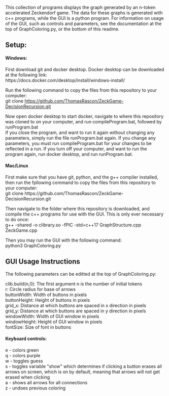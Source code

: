 This collection of programs displays the graph generated by an n-token accelerated Zeckendorf game. 
The data for these graphs is generated with c++ programs, while the GUI is a python program. 
For information on usage of the GUI, such as controls and parameters, see the documentation at the top of GraphColoring.py, or the bottom of this readme.

<h2>Setup:</h2>

<h4>Windows:</h4>
First download git and docker desktop. Docker desktop can be downloaded at the following link: <br>
https://docs.docker.com/desktop/install/windows-install/

Run the following command to copy the files from this repository to your computer: <br>
git clone https://github.com/ThomasRascon/ZeckGame-DecisionRecursion.git

Now open docker desktop to start docker, navigate to where this repository was cloned to on your computer, and run compileProgram.bat, followed by runProgram.bat <br>
If you close the program, and want to run it again without changing any parameters, simply run the file runProgram.bat again. If you change any parameters, you must run compileProgram.bat for your changes to be reflected in a run. If you turn off your computer, and want to run the program again, run docker desktop, and run runProgram.bat.

<h4>Mac/Linux</h4>
First make sure that you have git, python, and the g++ compiler installed, then run the fpllowing command to copy the files from this repository to your computer: <br>
git clone https://github.com/ThomasRascon/ZeckGame-DecisionRecursion.git

Then navigate to the folder where this repository is downloaded, and compile the c++ programs for use with the GUI. This is only ever necessary to do once: <br>
g++ -shared -o clibrary.so -fPIC -std=c++17 GraphStructure.cpp ZeckGame.cpp 

Then you may run the GUI with the following command: <br>
python3 GraphColoring.py

<h2>GUI Usage Instructions</h2>
The following parameters can be editted at the top of GraphColoring.py:

clib.build(n,0): The first argument n is the number of initial tokens          <br>
r:               Circle radius for base of arrows                              <br>
buttonWidth:     Width of buttons in pixels                                    <br>
buttonHeight:    Height of buttons in pixels                                   <br> 
grid_x:          Distance at which buttons are spaced in x direction in pixels <br>
grid_y:          Distance at which buttons are spaced in y direction in pixels <br>
windowWidth:     Width of GUI window in pixels                                 <br>
windowHeight:    Height of GUI window in pixels                                <br>
fontSize:        Size of font in buttons                                       <br>


<h4>Keyboard controls:</h4>
e - colors green<br>
q - colors purple<br>
w - toggles guess<br>
s - toggles variable "show" which determines if clicking a button erases all arrows on screen, which is on by default, meaning that arrows will not get erased when clicking<br>
a - shows all arrows for all connections<br>
z - undoes previous coloring<br>

